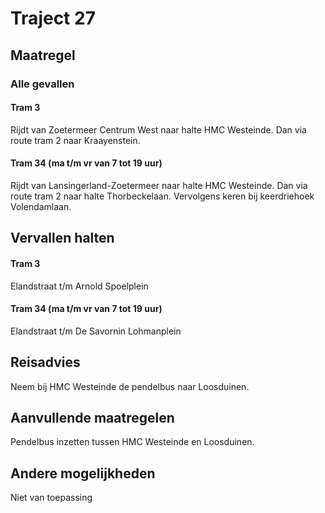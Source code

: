 # Traject 27
## Maatregel
### Alle gevallen

#### Tram 3
Rijdt van Zoetermeer Centrum West naar halte HMC Westeinde.
Dan via route tram 2 naar Kraayenstein.

#### Tram 34 (ma t/m vr van 7 tot 19 uur)
Rijdt van Lansingerland-Zoetermeer naar halte HMC Westeinde.
Dan via route tram 2 naar halte Thorbeckelaan.
Vervolgens keren bij keerdriehoek Volendamlaan.

## Vervallen halten
#### Tram 3
Elandstraat t/m Arnold Spoelplein
#### Tram 34 (ma t/m vr van 7 tot 19 uur)
Elandstraat t/m De Savornin Lohmanplein

## Reisadvies
Neem bij HMC Westeinde de pendelbus naar Loosduinen.

## Aanvullende maatregelen
Pendelbus inzetten tussen HMC Westeinde en Loosduinen.

## Andere mogelijkheden
Niet van toepassing

